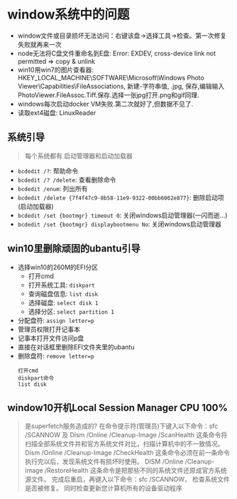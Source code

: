 # window系统中的问题

- window文件或目录损坏无法访问：右键该盘->选择工具->检查。第一次修复失败就再来一次
- node无法将C盘文件重命名到E盘: Error: EXDEV, cross-device link not permitted => copy & unlink
- win10用win7的图片查看器: HKEY_LOCAL_MACHINE\SOFTWARE\Microsoft\Windows Photo Viewer\Capabilities\FileAssociations, 新建-字符串值, .jpg, 保存,编辑输入 PhotoViewer.FileAssoc.Tiff.保存.选择一张jpg打开.png和gif同理.
- windows每次启动docker VM失败.第二次就好了,但数据不见了.
- 读取ext4磁盘: LinuxReader

## 系统引导
> 每个系统都有 启动管理器和启动加载器
- `bcdedit /?`: 帮助命令
- `bcdedit /? /delete`: 查看删除命令
- `bcdedit /enum`: 列出所有
- `bcdedit /delete {7f4f47c9-8b58-11e9-9322-00bb6062e877}`: 删除启动项(启动加载器)
- `bcdedit /set {bootmgr} timeout 0`: 关闭windows启动管理器(一闪而逝...)
- `bcdedit /set {bootmgr} displaybootmenu No`: 关闭windows启动管理器

## win10里删除顽固的ubantu引导
- 选择win10的260M的EFI分区
  - 打开cmd
  - 打开系统工具: `diskpart`
  - 查询磁盘信息: `list disk`
  - 选择磁盘: `select disk 1`
  - 选择分区: `select partition 1`
- 分配盘符: `assign letter=p`
- 管理员权限打开记事本
- 记事本打开文件访问p盘
- 直接在对话框里删除EFI文件夹里的ubantu
- 删除盘符: `remove letter=p` 
  ```
  打开cmd
  diskpart命令
  list disk
  ```
## window10开机Local Session Manager CPU 100%
> 是superfetch服务造成的?
在命令提示符(管理员)下键入以下命令：sfc /SCANNOW 及
Dism /Online /Cleanup-Image /ScanHealth
这条命令将扫描全部系统文件并和官方系统文件对比，扫描计算机中的不一致情况。
Dism /Online /Cleanup-Image /CheckHealth
这条命令必须在前一条命令执行完以后，发现系统文件有损坏时使用。
DISM /Online /Cleanup-image /RestoreHealth
这条命令是把那些不同的系统文件还原成官方系统源文件。
完成后重启，再键入以下命令：sfc /SCANNOW，
检查系统文件是否被修复。
同时检查更新您计算机所有的设备驱动程序